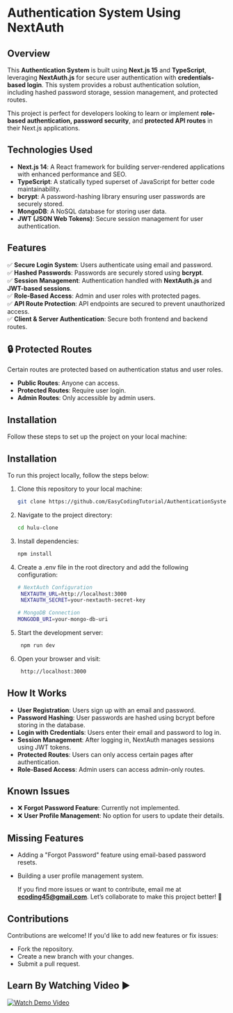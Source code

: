 # Authentication System Using NextAuth 

## Overview  
This **Authentication System** is built using **Next.js 15** and **TypeScript**, leveraging **NextAuth.js** for secure user authentication with **credentials-based login**. This system provides a robust authentication solution, including hashed password storage, session management, and protected routes.  

This project is perfect for developers looking to learn or implement **role-based authentication, password security**, and **protected API routes** in their Next.js applications.  

## Technologies Used  
- **Next.js 14**: A React framework for building server-rendered applications with enhanced performance and SEO.  
- **TypeScript**: A statically typed superset of JavaScript for better code maintainability.  
- **bcrypt**: A password-hashing library ensuring user passwords are securely stored.  
- **MongoDB**: A NoSQL database for storing user data.  
- **JWT (JSON Web Tokens)**: Secure session management for user authentication.  

## Features  
✅ **Secure Login System**: Users authenticate using email and password.  
✅ **Hashed Passwords**: Passwords are securely stored using **bcrypt**.  
✅ **Session Management**: Authentication handled with **NextAuth.js** and **JWT-based sessions**.  
✅ **Role-Based Access**: Admin and user roles with protected pages.  
✅ **API Route Protection**: API endpoints are secured to prevent unauthorized access.  
✅ **Client & Server Authentication**: Secure both frontend and backend routes.   

## 🔒 Protected Routes  
Certain routes are protected based on authentication status and user roles.  
- **Public Routes**: Anyone can access.  
- **Protected Routes**: Require user login.  
- **Admin Routes**: Only accessible by admin users.  

## Installation  
Follow these steps to set up the project on your local machine:  


## Installation  
To run this project locally, follow the steps below:  

1. Clone this repository to your local machine:  
   ```bash  
   git clone https://github.com/EasyCodingTutorial/AuthenticationSystem.git
2. Navigate to the project directory:
   ```bash  
   cd hulu-clone
   
3. Install dependencies:
   ```bash  
   npm install

4. Create a .env file in the root directory and add the following configuration:
    ```bash
    # NextAuth Configuration  
     NEXTAUTH_URL=http://localhost:3000  
     NEXTAUTH_SECRET=your-nextauth-secret-key  

    # MongoDB Connection  
    MONGODB_URI=your-mongo-db-uri  

   
5. Start the development server:
   ```bash  
    npm run dev  
   
6. Open your browser and visit:
   ```bash  
    http://localhost:3000
   ```


## How It Works
   - **User Registration**: Users sign up with an email and password.
   - **Password Hashing**: User passwords are hashed using bcrypt before storing in the database.
   - **Login with Credentials**: Users enter their email and password to log in.
   - **Session Management**: After logging in, NextAuth manages sessions using JWT tokens.
   - **Protected Routes**: Users can only access certain pages after authentication.
   - **Role-Based Access**: Admin users can access admin-only routes.

## Known Issues
   - ❌ **Forgot Password Feature**: Currently not implemented.
   - ❌ **User Profile Management**: No option for users to update their details.

## Missing Features
   - Adding a "Forgot Password" feature using email-based password resets.
   - Building a user profile management system.

     If you find more issues or want to contribute, email me at **ecoding45@gmail.com**. Let’s collaborate to make this project better! 🚀

## Contributions
   Contributions are welcome! If you'd like to add new features or fix issues:

   - Fork the repository.
   - Create a new branch with your changes.
   - Submit a pull request.

     

## Learn By Watching Video ▶️
[![Watch Demo Video](https://img.youtube.com/vi/tyErSg83AWc/maxresdefault.jpg)](https://www.youtube.com/watch?v=tyErSg83AWc)


